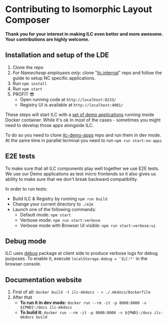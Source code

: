 # Contributing to Isomorphic Layout Composer

**Thank you for your interest in making ILC even better and more awesome. Your contributions are highly welcome.**

## Installation and setup of the LDE
1. Clone the repo
1. _For Namecheap employees only_: clone 
"[ilc.internal](https://git.namecheap.net/projects/RND/repos/ilc.internal/browse)" 
repo and follow the guide to setup NC specific applications.
1. Run `npm install`
1. Run `npm start`
1. PROFIT 😎
    * Open running code at `http://localhost:8233/`
    * Registry UI is available at `http://localhost:4001/`
    
These steps will start ILC with a [set of demo applications](https://github.com/namecheap/ilc-demo-apps) running inside
Docker container. While it's ok in most of the cases - sometimes you might need to develop those apps alongside ILC.

To do so you need to clone [ilc-demo-apps](https://github.com/namecheap/ilc-demo-apps) repo and run them in dev mode.
At the same time in parallel terminal you need to run `npm run start:no-apps`

## E2E tests

To make sure that all ILC components play well together we use E2E tests. We use our Demo applications as test micro frontends 
so it also gives us ability to make sure that we don't break backward compatibility.

In order to run tests:

* Build ILC & Registry by running `npm run build`
* Change your current directory to `./e2e`
* Launch one of the following commands:
    * Default mode: `npm start`
    * Verbose mode: `npm run start:verbose`
    * Verbose mode with Browser UI visible: `npm run start:verbose:ui`

## Debug mode

ILC uses [debug](https://www.npmjs.com/package/debug) package at client side to produce
verbose logs for debug purposes. 
To enable it, execute `localStorage.debug = 'ILC:*'` in the browser console.

## Documentation website

1. First of all: `docker build -t ilc-mkdocs - < ./.mkdocs/Dockerfile`
1. After that 
    * **To run it in dev mode:** `docker run --rm -it -p 8000:8000 -v ${PWD}:/docs ilc-mkdocs`
    * **To build it:** `docker run --rm -it -p 8000:8000 -v ${PWD}:/docs ilc-mkdocs build`
